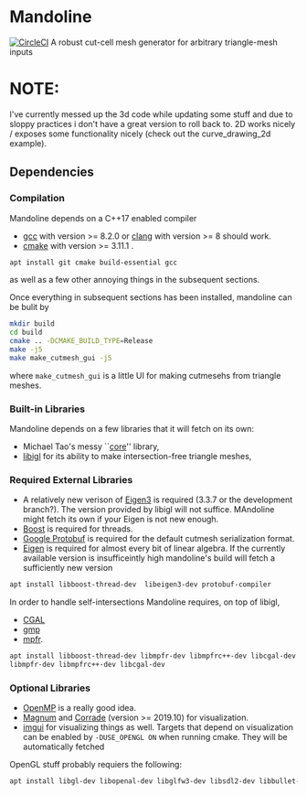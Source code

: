 # Mandoline
[![CircleCI](https://circleci.com/gh/mtao/mandoline/tree/master.svg?style=svg)](https://circleci.com/gh/mtao/mandoline/tree/master)
A robust cut-cell mesh generator for arbitrary triangle-mesh inputs

# NOTE:
I've currently messed up the 3d code while updating some stuff and due to sloppy practices i don't have a great version to roll back to. 2D works nicely / exposes some functionality nicely (check out the curve_drawing_2d example).

## Dependencies


### Compilation
Mandoline depends on a C++17 enabled compiler
- [gcc](https://gcc.gnu.org) with version >= 8.2.0 or [clang](https://clang.llvm.org) with version >= 8 should work.
- [cmake](https://cmake.org) with version >= 3.11.1 .
```bash
apt install git cmake build-essential gcc
```

as well as a few other annoying things in the subsequent sections.

Once everything in subsequent sections has been installed, mandoline can be bulit by

```bash
mkdir build
cd build
cmake .. -DCMAKE_BUILD_TYPE=Release
make -j5
make make_cutmesh_gui -j5
```
where ```make_cutmesh_gui``` is a little UI for making cutmesehs from triangle meshes.

### Built-in Libraries
Mandoline depends on a few libraries that it will fetch on its own:
- Michael Tao's messy ``[core](https://github.com/mtao/core)'' library,
- [libigl](https://github.com/libigl/libigl) for its ability to make intersection-free triangle meshes,


### Required External Libraries
- A relatively new verison of [Eigen3](https://eigen.tuxfamily.org) is required (3.3.7 or the development branch?). The version provided by libigl will not suffice. MAndoline might fetch its own if your Eigen is not new enough.
- [Boost](https://boost.org) is required for threads.
- [Google Protobuf](https://developers.google.com/protocol-buffers/) is required for the default cutmesh serialization format.
- [Eigen](https://eigen.tuxfamily.org) is required for almost every bit of linear algebra. If the currently available version is insufficeintly high mandoline's build will fetch a sufficiently new version

```bash
apt install libboost-thread-dev  libeigen3-dev protobuf-compiler 
```



In order to handle self-intersections Mandoline requires, on top of libigl,
- [CGAL](https://www.cgal.org)
- [gmp](https://gmplib.org)
- [mpfr](https://www.mpfr.org).

```bash
apt install libboost-thread-dev libmpfr-dev libmpfrc++-dev libcgal-dev 
libmpfr-dev libmpfrc++-dev libcgal-dev
```

### Optional Libraries
- [OpenMP](https://www.openmp.org) is a really good idea.
- [Magnum](https://github.com/mosra/magnum) and [Corrade](https://github.com/mosra/corrade) (version >= 2019.10) for visualization.
- [imgui](https://github.com/ocornut/imgui) for visualizing things as well.
Targets that depend on visualization can be enabled by ```-DUSE_OPENGL ON``` when running cmake. They will be automatically fetched

OpenGL stuff probably requiers the following:
```bash
apt install libgl-dev libopenal-dev libglfw3-dev libsdl2-dev libbullet-dev libglm-dev
```


